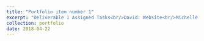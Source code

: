 ```yaml
---
title: "Portfolio item number 1"
excerpt: "Deliverable 1 Assigned Tasks<br/>David: Website<br/>Michelle: User Stories/Business Rules/Prototype Redesign and Photo copy<br/>Jim: User Stories/Business Rules/Summary<br/>Caleb: Prototype Annoation"
collection: portfolio
date: 2018-04-22
---
```



